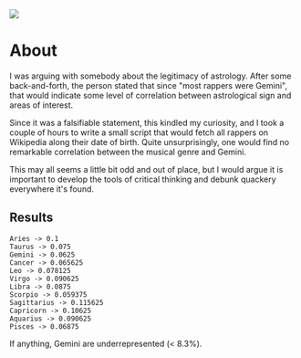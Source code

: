 <a href="https://paypal.me/benckx/2">
<img src="https://img.shields.io/badge/Donate-PayPal-green.svg"/>
</a>

# About

I was arguing with somebody about the legitimacy of astrology. After some back-and-forth, the person stated that since
"most rappers were Gemini", that would indicate some level of correlation between astrological sign and areas of
interest.

Since it was a falsifiable statement, this kindled my curiosity, and I took a couple of hours to write a small script
that would fetch all rappers on Wikipedia along their date of birth. Quite unsurprisingly, one would find no remarkable
correlation between the musical genre and Gemini.

This may all seems a little bit odd and out of place, but I would argue it is important to develop the tools of critical
thinking and debunk quackery everywhere it's found.

## Results

```
Aries -> 0.1
Taurus -> 0.075
Gemini -> 0.0625
Cancer -> 0.065625
Leo -> 0.078125
Virgo -> 0.090625
Libra -> 0.0875
Scorpio -> 0.059375
Sagittarius -> 0.115625
Capricorn -> 0.10625
Aquarius -> 0.090625
Pisces -> 0.06875
```

If anything, Gemini are underrepresented (< 8.3%).

